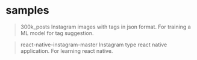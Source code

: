 # samples
> 300k_posts
Instagram images with tags in json format. For training a ML model for tag suggestion.

> react-native-instagram-master
Instagram type react native application. For learning react native.
